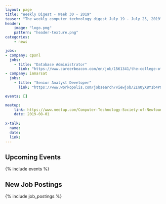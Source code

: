 ```yaml
---
layout: page
title: "Weekly Digest - Week 30 - 2019"
teaser: "The weekly computer technology digest July 19 - July 25, 2019"
header:
    image: "logo.png"
    pattern: "header-texture.png"
categories:
    - news

jobs:
- company: cpsnl
  jobs:
    - title: "Database Administrator"
      link: "https://www.careerbeacon.com/en/job/1561341/the-college-of-physicians-and-surgeons-of-newfoundland-and-labrador/database-administrator/st-john-s"
- company: inmarsat
  jobs:
    - title: "Senior Analyst Developer"
      link: "https://www.workopolis.com/jobsearch/viewjob/ZInOyX8Y1b4P9TeSkXQWt9U0dZPiHM84qBUEY9kaLEJj0utLZ2RQSQ"

events: []

meetup:
    link: https://www.meetup.com/Computer-Technology-Society-of-Newfoundland-and-Labrador/events/rpdzmpyzlbcb/
    date: 2019-08-01
  
x-talk:
  name:
  date: 
  link: 
---
```


## Upcoming Events
{% include events %}

## New Job Postings
{% include job_postings %}
